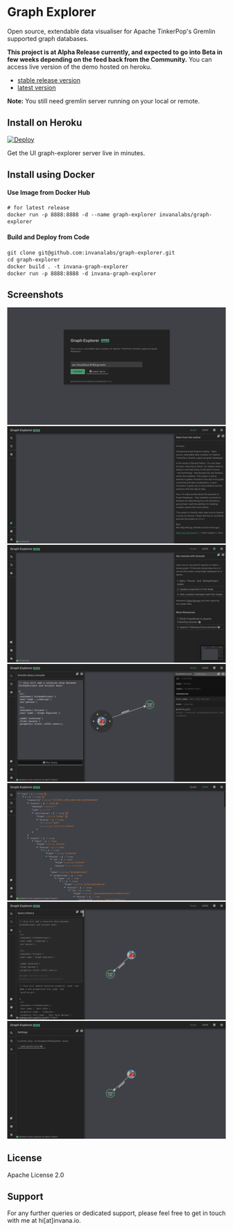 # Graph Explorer

Open source, extendable data visualiser for Apache TinkerPop's Gremlin supported graph databases.

**This project is at Alpha Release currently, and expected 
to go into Beta in few weeks depending on the feed back
from the Community.** You can access live version of the demo hosted on heroku.
- [stable release version](https://graph-explorer.herokuapp.com/) 
- [latest version](https://graph-explorer-edge.herokuapp.com/) 

**Note:** You still need gremlin server running on your local or remote.


## Install on Heroku

[![Deploy](https://www.herokucdn.com/deploy/button.svg)](https://heroku.com/deploy?template=https://github.com/invanalabs/graph-explorer/tree/master)

Get the UI graph-explorer server live in minutes. 
 
 
 
## Install using Docker

#### Use Image from Docker Hub

```shell script.
# for latest release
docker run -p 8888:8888 -d --name graph-explorer invanalabs/graph-explorer

```

#### Build and Deploy from Code
```shell script
git clone git@github.com:invanalabs/graph-explorer.git
cd graph-explorer
docker build . -t invana-graph-explorer 
docker run -p 8888:8888 -d invana-graph-explorer
```

## Screenshots
![1](./docs/screenshots/1.png)
![2](./docs/screenshots/2.png)
![3](./docs/screenshots/3.png)
![4](./docs/screenshots/4.png)
![5](./docs/screenshots/5.png)
![6](./docs/screenshots/6.png)
![7](docs/screenshots/7.png)


## License

Apache License 2.0

## Support 

For any further queries or dedicated support, please feel free to get in touch with me at hi[at]invana.io.
